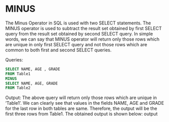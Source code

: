 # MINUS

The Minus Operator in SQL is used with two SELECT statements. The MINUS operator is used to subtract the result set obtained by first SELECT query from the result set obtained by second SELECT query. In simple words, we can say that MINUS operator will return only those rows which are unique in only first SELECT query and not those rows which are common to both first and second SELECT queries.

Queries:
```SQL
SELECT NAME, AGE , GRADE
FROM Table1
MINUS 
SELECT NAME, AGE, GRADE 
FROM Table2
```
Output:
The above query will return only those rows which are unique in ‘Table1’. We can clearly see that values in the fields NAME, AGE and GRADE for the last row in both tables are same. Therefore, the output will be the first three rows from Table1. The obtained output is shown below:
output